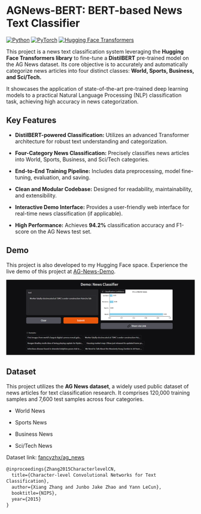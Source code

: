 # AGNews-BERT: BERT-based News Text Classifier

[![Python](https://img.shields.io/badge/Python-3.11%2B-blue?style=for-the-badge&logo=python)](https://www.python.org/)
[![PyTorch](https://img.shields.io/badge/PyTorch-1.18%2B-red?style=for-the-badge&logo=pytorch)](https://pytorch.org/)
[![Hugging Face Transformers](https://img.shields.io/badge/Transformers-4.0%2B-orange?style=for-the-badge&logo=huggingface)](https://huggingface.co/transformers/)


This project is a news text classification system leveraging the **Hugging Face Transformers library** to fine-tune a **DistilBERT** pre-trained model on the AG News dataset. Its core objective is to accurately and automatically categorize news articles into four distinct classes: **World, Sports, Business, and Sci/Tech.**

It showcases the application of state-of-the-art pre-trained deep learning models to a practical Natural Language Processing (NLP) classification task, achieving high accuracy in news categorization.

## Key Features

* **DistilBERT-powered Classification:** Utilizes an advanced Transformer architecture for robust text understanding and categorization.

* **Four-Category News Classification:** Precisely classifies news articles into World, Sports, Business, and Sci/Tech categories.
* **End-to-End Training Pipeline:** Includes data preprocessing, model fine-tuning, evaluation, and saving.
* **Clean and Modular Codebase:** Designed for readability, maintainability, and extensibility.
* **Interactive Demo Interface:** Provides a user-friendly web interface for real-time news classification (if applicable).
* **High Performance:** Achieves **94.2%** classification accuracy and F1-score on the AG News test set.

## Demo

This project is also developed to my Hugging Face space. Experience the live demo of this project at [AG-News-Demo](https://huggingface.co/spaces/AmeHibiki/AG-News-Demo).

![alt text](images/demo.png)

## Dataset
This project utilizes the **AG News dataset**, a widely used public dataset of news articles for text classification research. It comprises 120,000 training samples and 7,600 test samples across four categories.
* World News

* Sports News
* Business News
* Sci/Tech News

Dataset link: [fancyzhx/ag_news](https://huggingface.co/datasets/fancyzhx/ag_news)
```
@inproceedings{Zhang2015CharacterlevelCN,
  title={Character-level Convolutional Networks for Text Classification},
  author={Xiang Zhang and Junbo Jake Zhao and Yann LeCun},
  booktitle={NIPS},
  year={2015}
}
```